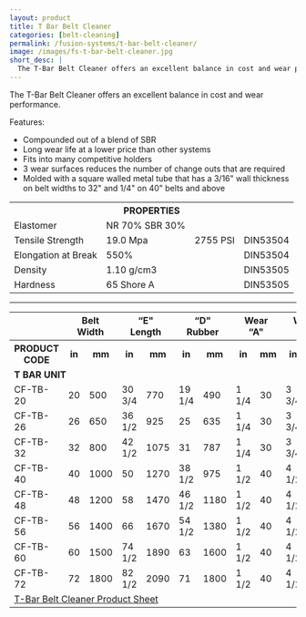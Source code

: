 ```yaml
---
layout: product
title: T Bar Belt Cleaner
categories: [belt-cleaning]
permalink: /fusion-systems/t-bar-belt-cleaner/
image: /images/fs-t-bar-belt-cleaner.jpg
short_desc: |
  The T-Bar Belt Cleaner offers an excellent balance in cost and wear performance.
---
```


The T-Bar Belt Cleaner offers an excellent balance in cost and wear performance.

Features:
- Compounded out of a blend of SBR
- Long wear life at a lower price than other systems
- Fits into many competitive holders
- 3 wear surfaces reduces the number of change outs that are required
- Molded with a square walled metal tube that has a 3/16" wall thickness on belt widths to 32" and 1/4" on 40" belts and above

<table>
		<tbody><tr>
			<th colspan="4"><span class="caps"><span class="caps">PROPERTIES</span></span></th>
		</tr>
		<tr>
			<td>Elastomer</td>
			<td>NR 70% <span class="caps"><span class="caps">SBR</span></span> 30%</td>
			<td colspan="2">&nbsp;</td>
		</tr>
		<tr>
			<td>Tensile Strength</td>
			<td>19.0 Mpa</td>
			<td>2755 <span class="caps"><span class="caps">PSI</span></span></td>
			<td>DIN53504</td>
		</tr>
		<tr>
			<td>Elongation at Break</td>
			<td>550%</td>
			<td>&nbsp;</td>
			<td>DIN53504</td>
		</tr>
		<tr>
			<td>Density</td>
			<td>1.10 g/cm3</td>
			<td>&nbsp;</td>
			<td>DIN53505</td>
		</tr>
		<tr>
			<td>Hardness</td>
			<td>65 Shore A</td>
			<td>&nbsp;</td>
			<td>DIN53505</td>
		</tr>
	</tbody></table>

  ----

  <table>
		<tbody><tr>
			<th>&nbsp;</th>
			<th colspan="2">Belt Width</th>
			<th colspan="2">“E" Length</th>
			<th colspan="2">“D" Rubber</th>
			<th colspan="2">Wear “A"</th>
			<th colspan="2">Width “C"</th>
			<th colspan="2">Height “B"</th>
		</tr>
		<tr>
			<th><span class="caps"><span class="caps">PRODUCT</span></span> <span class="caps"><span class="caps">CODE</span></span></th>
			<th>in</th>
			<th>mm</th>
			<th>in</th>
			<th>mm</th>
			<th>in</th>
			<th>mm</th>
			<th>in</th>
			<th>mm</th>
			<th>in</th>
			<th>mm</th>
			<th>in</th>
			<th>mm</th>
		</tr>
		<tr>
			<td colspan="13"><strong>T <span class="caps"><span class="caps">BAR</span></span> <span class="caps"><span class="caps">UNIT</span></span></strong></td>
		</tr>
		<tr>
			<td>CF-TB-20</td>
			<td>20</td>
			<td>500</td>
			<td>30 3/4</td>
			<td>770</td>
			<td>19 1/4</td>
			<td>490</td>
			<td>1 1/4</td>
			<td>30</td>
			<td>3 3/4</td>
			<td>95</td>
			<td>2 1/2</td>
			<td>62</td>
		</tr>
		<tr>
			<td>CF-TB-26</td>
			<td>26</td>
			<td>650</td>
			<td>36 1/2</td>
			<td>925</td>
			<td>25</td>
			<td>635</td>
			<td>1 1/4</td>
			<td>30</td>
			<td>3 3/4</td>
			<td>95</td>
			<td>2 1/2</td>
			<td>62</td>
		</tr>
		<tr>
			<td>CF-TB-32</td>
			<td>32</td>
			<td>800</td>
			<td>42 1/2</td>
			<td>1075</td>
			<td>31</td>
			<td>787</td>
			<td>1 1/4</td>
			<td>30</td>
			<td>3 3/4</td>
			<td>95</td>
			<td>2 1/2</td>
			<td>62</td>
		</tr>
		<tr>
			<td>CF-TB-40</td>
			<td>40</td>
			<td>1000</td>
			<td>50</td>
			<td>1270</td>
			<td>38 1/2</td>
			<td>975</td>
			<td>1 1/2</td>
			<td>40</td>
			<td>4 1/2</td>
			<td>115</td>
			<td>3</td>
			<td>75</td>
		</tr>
		<tr>
			<td>CF-TB-48</td>
			<td>48</td>
			<td>1200</td>
			<td>58</td>
			<td>1470</td>
			<td>46 1/2</td>
			<td>1180</td>
			<td>1 1/2</td>
			<td>40</td>
			<td>4 1/2</td>
			<td>115</td>
			<td>3</td>
			<td>75</td>
		</tr>
		<tr>
			<td>CF-TB-56</td>
			<td>56</td>
			<td>1400</td>
			<td>66</td>
			<td>1670</td>
			<td>54 1/2</td>
			<td>1380</td>
			<td>1 1/2</td>
			<td>40</td>
			<td>4 1/2</td>
			<td>115</td>
			<td>3</td>
			<td>75</td>
		</tr>
		<tr>
			<td>CF-TB-60</td>
			<td>60</td>
			<td>1500</td>
			<td>74 1/2</td>
			<td>1890</td>
			<td>63</td>
			<td>1600</td>
			<td>1 1/2</td>
			<td>40</td>
			<td>4 1/2</td>
			<td>115</td>
			<td>3</td>
			<td>75</td>
		</tr>
		<tr>
			<td>CF-TB-72</td>
			<td>72</td>
			<td>1800</td>
			<td>82 1/2</td>
			<td>2090</td>
			<td>71</td>
			<td>1800</td>
			<td>1 1/2</td>
			<td>40</td>
			<td>4 1/2</td>
			<td>115</td>
			<td>3</td>
			<td>75</td>
		</tr>
		<tr>
			<td colspan="13"><a href="http://www.almex.com/file_download/94/T-BarBeltCleaner.pdf" class="pdf">T-Bar Belt Cleaner Product Sheet</a> </td>
		</tr>
	</tbody></table>
